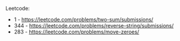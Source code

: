 Leetcode:
  * 1 - https://leetcode.com/problems/two-sum/submissions/
  * 344 - https://leetcode.com/problems/reverse-string/submissions/
  * 283 - https://leetcode.com/problems/move-zeroes/ 
